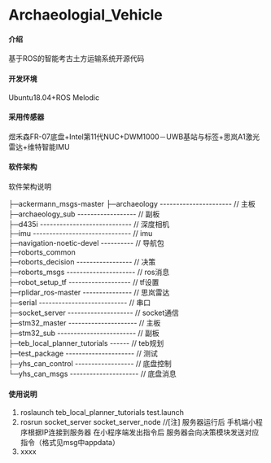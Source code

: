 # Archaeologial_Vehicle

#### 介绍
基于ROS的智能考古土方运输系统开源代码

#### 开发环境
Ubuntu18.04+ROS Melodic

#### 采用传感器
煜禾森FR-07底盘+Intel第11代NUC+DWM1000－UWB基站与标签+思岚A1激光雷达+维特智能IMU

#### 软件架构
软件架构说明

├─ackermann_msgs-master 
├─archaeology ---------------------- // 主板<br>
├─archaeology_sub ------------------ // 副板<br>
├─d435i ---------------------------- // 深度相机<br>
├─imu ------------------------------ // imu<br>
├─navigation-noetic-devel ---------- // 导航包<br>
├─roborts_common <br>
├─roborts_decision ----------------- // 决策<br>
├─roborts_msgs --------------------- // ros消息<br>
├─robot_setup_tf ------------------- // tf设置<br>
├─rplidar_ros-master --------------- // 思岚雷达<br>
├─serial --------------------------- // 串口<br>
├─socket_server -------------------- // socket通信<br>
├─stm32_master --------------------- // 主板<br>
├─stm32_sub ------------------------ // 副板<br>
├─teb_local_planner_tutorials ------ // teb规划<br>
├─test_package --------------------- // 测试<br>
├─yhs_can_control ------------------ // 底盘控制<br>
└─yhs_can_msgs --------------------- // 底盘消息<br>

#### 使用说明

1.  roslaunch teb_local_planner_tutorials test.launch
2.  rosrun socket_server socket_server_node
    //[注] 服务器运行后 手机端小程序根据IP连接到服务器 在小程序端发出指令后 服务器会向决策模块发送对应指令（格式见msg中appdata）
3.  xxxx



